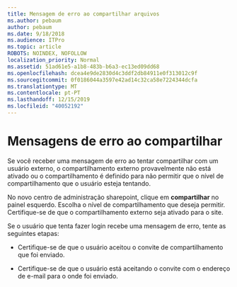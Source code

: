 ```yaml
---
title: Mensagem de erro ao compartilhar arquivos
ms.author: pebaum
author: pebaum
ms.date: 9/18/2018
ms.audience: ITPro
ms.topic: article
ROBOTS: NOINDEX, NOFOLLOW
localization_priority: Normal
ms.assetid: 51ad61e5-a1b8-483b-b6a3-ec13ed09dd68
ms.openlocfilehash: dcea4e9de2830d4c3ddf2db84911e0f313012c9f
ms.sourcegitcommit: 0f0186044a3597e42ad14c32ca58e7224344dcfa
ms.translationtype: MT
ms.contentlocale: pt-PT
ms.lasthandoff: 12/15/2019
ms.locfileid: "40052192"
---
```

# <a name="error-messages-when-sharing"></a>Mensagens de erro ao compartilhar

Se você receber uma mensagem de erro ao tentar compartilhar com um usuário externo, o compartilhamento externo provavelmente não está ativado ou o compartilhamento é definido para não permitir que o nível de compartilhamento que o usuário esteja tentando.
  
No novo centro de administração sharepoint, clique em **compartilhar** no painel esquerdo. Escolha o nível de compartilhamento que deseja permitir. Certifique-se de que o compartilhamento externo seja ativado para o site. 
  
Se o usuário que tenta fazer login recebe uma mensagem de erro, tente as seguintes etapas:
  
- Certifique-se de que o usuário aceitou o convite de compartilhamento que foi enviado.
    
- Certifique-se de que o usuário está aceitando o convite com o endereço de e-mail para o onde foi enviado.
    

